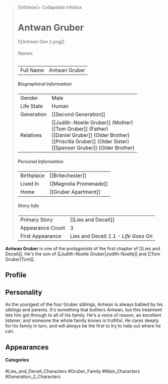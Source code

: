> [!infobox]+ Collapsible Infobox
> # Antwan Gruber
> ![[Antwan Gen 2.png]] 
> ###### Names 
> |  |  | 
> | ---- | ---- | 
> | Full Name | Antwan Gruber | 
>
> ##### Biographical Information
> |  |  | 
> | ---- | ---- | 
> | Gender | Male | 
> | Life State | Human |
> | Generation | [[Second Generation]] |
> | Relatives | [[Judith-Noelle Gruber]] (Mother)<br>[[Tom Gruber]] (Father)<br>[[Daniel Gruber]] (Older Brother)<br>[[Priscilla Gruber]] (Older Sister)<br>[[Spenser Gruber]] (Older Brother)
> 
> ##### Personal Information
> |  |  | 
> | ---- | ---- | 
> | Birthplace |[[Britechester]]| 
> | Lived In |[[Magnolia Promenade]]| 
> | Home |[[Gruber Apartment]]| 
> 
> ##### Story Info
> |  |  | 
> | ---- | ---- | 
> | Primary Story | [[Lies and Deceit]] | 
> | Appearance Count | 3 | 
> | First Appearance | Lies and Deceit *1.1 - Life Goes On*

**Antwan Gruber** is one of the protagonists of the first chapter of [[Lies and Deceit]]. He's the son of [[Judith-Noelle Gruber|Judith-Noelle]] and [[Tom Gruber|Tom]].

## Profile

## Personality
As the youngest of the four Gruber siblings, Antwan is always babied by his siblings and parents. It's something that bothers Antwan, but this treatment lets him get through to all of his family. He's a voice of reason, an excellent listener, and someone the whole family knows is truthful. He cares deeply for his family in turn, and will always be the first to try to help out where he can.

## Appearances

#### Categories
#Lies_and_Deceit_Characters #Gruber_Family #Main_Characters #Generation_2_Characters